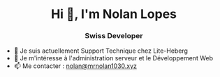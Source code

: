 <h1 align="center">Hi 👋, I'm Nolan Lopes</h1>
<h3 align="center">Swiss Developer</h3>


- 🔭 Je suis actuellement Support Technique chez Lite-Heberg
- 👀 Je m'intéresse à l'administration serveur et le Développement Web
- 📫 Me contacter : nolan@mrnolan1030.xyz
